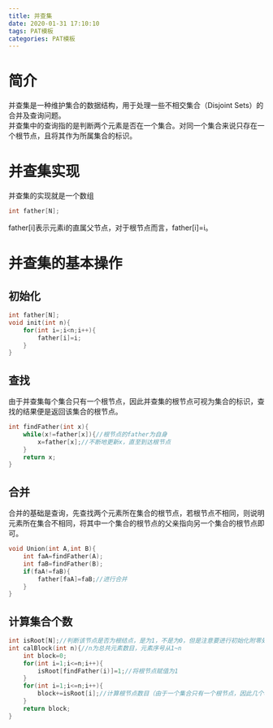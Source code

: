 ```yaml
---
title: 并查集
date: 2020-01-31 17:10:10
tags: PAT模板
categories: PAT模板
---
```

# 简介
并查集是一种维护集合的数据结构，用于处理一些不相交集合（Disjoint Sets）的合并及查询问题。<br/>
并查集中的查询指的是判断两个元素是否在一个集合。对同一个集合来说只存在一个根节点，且将其作为所属集合的标识。
# 并查集实现
并查集的实现就是一个数组<br/>
```c++
int father[N];
```
father[i]表示元素i的直属父节点，对于根节点而言，father[i]=i。

# 并查集的基本操作
##  初始化
``` c++
int father[N];
void init(int n){
    for(int i=;i<n;i++){
        father[i]=i;
    }
}

```
## 查找
由于并查集每个集合只有一个根节点，因此并查集的根节点可视为集合的标识，查找的结果便是返回该集合的根节点。
```c++
int findFather(int x){
    while(x!=father[x]){//根节点的father为自身
        x=father[x];//不断地更新x，直至到达根节点
    }
    return x;
}
```
## 合并
合并的基础是查询，先查找两个元素所在集合的根节点，若根节点不相同，则说明元素所在集合不相同，将其中一个集合的根节点的父亲指向另一个集合的根节点即可。
```c++
void Union(int A,int B){
    int faA=findFather(A);
    int faB=findFather(B);
    if(faA!=faB){
        father[faA]=faB;//进行合并
    }
}
``` 
## 计算集合个数
``` c++
int isRoot[N];//判断该节点是否为根结点，是为1，不是为0，但是注意要进行初始化附零处理，这里不加赘述
int calBlock(int n){//n为总共元素数目，元素序号从1~n
	int block=0;
	for(int i=1;i<=n;i++){
		isRoot[findFather(i)]=1;//将根节点赋值为1
	}
	for(int i=1;i<=n;i++){
		block+=isRoot[i];//计算根节点数目（由于一个集合只有一个根节点，因此几个根节点，便是几个集合）
	}
	return block;
}
```